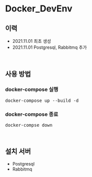 Docker_DevEnv
====

이력
----
* 2021.11.01 최초 생성
* 2021.11.01 Postgresql, Rabbitmq 추가

</br>

사용 방법 
----
### docker-compose 실행
<pre>
docker-compose up --build -d
</pre>

### docker-compose 종료
<pre>
docker-compse down
</pre>

</br>

설치 서버
----
+ Postgresql
+ Rabbitmq
   